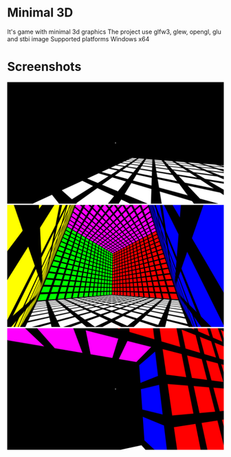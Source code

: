 # Minimal 3D
It's game with minimal 3d graphics
The project use glfw3, glew, opengl, glu and stbi image
Supported platforms Windows x64

# Screenshots
![Alt text](Screenshots/Screenshot1.png)
![Alt text](Screenshots/Screenshot2.png)
![Alt text](Screenshots/Screenshot3.png)
